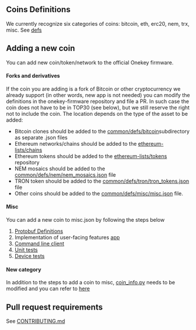 ## Coins Definitions

We currently recognize six categories of coins: bitcoin, eth, erc20, nem, trx, misc. See [defs](https://github.com/OneKeyHQ/firmware/tree/master/common/defs)

## Adding a new coin

You can add new coin/token/network to the official Onekey firmware.

#### Forks and derivatives

If the coin you are adding is a fork of Bitcoin or other cryptocurrency we already support (in other words, new app is not needed) you can modify the definitions in the onekey-firmware repository and file a PR. In such case the coin does not have to be in TOP30 (see below), but we still reserve the right not to include the coin. The location depends on the type of the asset to be added:

- Bitcoin clones should be added to the [common/defs/bitcoin](https://github.com/OneKeyHQ/firmware/tree/master/common/defs/bitcoin)subdirectory as separate .json files
- Ethereum networks/chains should be added to the [ethereum-lists/chains](https://github.com/ethereum-lists/chains)
- Ethereum tokens should be added to the [ethereum-lists/tokens](https://github.com/ethereum-lists/tokens) repository
- NEM mosaics should be added to the [common/defs/nem/nem_mosaics.json](https://github.com/OneKeyHQ/firmware/tree/master/common/defs/nem/nem_mosaics.json) file
- TRON token should be added to the [common/defs/tron/tron_tokens.json](https://github.com/OneKeyHQ/firmware/tree/master/common/defs/tron/tron_tokens.json) file
- Other coins should be added to the [common/defs/misc/misc.json](https://github.com/OneKeyHQ/firmware/blob/master/common/defs/misc/misc.json) file. 

#### Misc

You can add a new coin to misc.json by following the steps below
1. [Protobuf Definitions](https://github.com/OneKeyHQ/firmware/blob/master/common/protob)
2. Implementation of user-facing features [app](https://github.com/OneKeyHQ/firmware/blob/master/core/src/apps)
3. [Command line client](https://github.com/OneKeyHQ/firmware/blob/master/python/src/trezorlib)
4. [Unit tests](https://github.com/OneKeyHQ/firmware/blob/master/core/tests)
5. [Device tests](https://github.com/OneKeyHQ/firmware/blob/master/tests/device_tests)

#### New category

In addition to the steps to add a coin to misc, [coin_info.py](https://github.com/OneKeyHQ/firmware/blob/master/common/tools/coin_info.py) needs to be modified and you can refer to [here](https://github.com/OneKeyHQ/firmware/pull/92)


## Pull request requirements

See [CONTRIBUTING.md](https://github.com/OneKeyHQ/firmware/blob/master/docs/misc/contributing.md)
